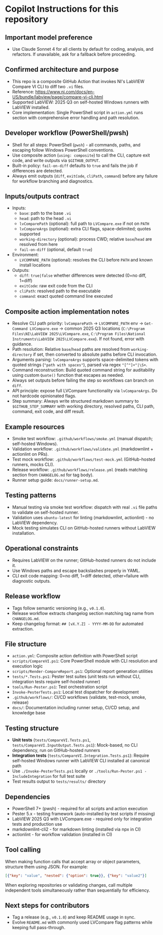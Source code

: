 # Copilot Instructions for this repository

## Important model preference

- Use Claude Sonnet 4 for all clients by default for coding, analysis, and refactors. If unavailable, ask for a fallback before proceeding.

## Confirmed architecture and purpose

- This repo is a composite GitHub Action that invokes NI's LabVIEW Compare VI CLI to diff two `.vi` files.
- Reference: <https://www.ni.com/docs/en-US/bundle/labview/page/compare-vi-cli.html>
- Supported LabVIEW: 2025 Q3 on self-hosted Windows runners with LabVIEW installed.
- Core implementation: Single PowerShell script in `action.yml` runs section with comprehensive error handling and path resolution.

## Developer workflow (PowerShell/pwsh)

- Shell for all steps: PowerShell (`pwsh`) - all commands, paths, and escaping follow Windows PowerShell conventions.
- Use composite action (`using: composite`) to call the CLI, capture exit code, and write outputs via `$GITHUB_OUTPUT`.
- Built-in policy: `fail-on-diff` defaults to `true` and fails the job if differences are detected.
- Always emit outputs (`diff`, `exitCode`, `cliPath`, `command`) before any failure for workflow branching and diagnostics.

## Inputs/outputs contract

- Inputs:
  - `base`: path to the base `.vi`
  - `head`: path to the head `.vi`
  - `lvComparePath` (optional): full path to `LVCompare.exe` if not on `PATH`
  - `lvCompareArgs` (optional): extra CLI flags, space-delimited; quotes supported
  - `working-directory` (optional): process CWD; relative `base`/`head` are resolved from here
  - `fail-on-diff` (optional, default `true`)
- Environment:
  - `LVCOMPARE_PATH` (optional): resolves the CLI before `PATH` and known install locations
- Outputs:
  - `diff`: `true|false` whether differences were detected (0=no diff, 1=diff)
  - `exitCode`: raw exit code from the CLI
  - `cliPath`: resolved path to the executable
  - `command`: exact quoted command line executed

## Composite action implementation notes

- Resolve CLI path priority: `lvComparePath` → `LVCOMPARE_PATH` env → `Get-Command LVCompare.exe` → common 2025 Q3 locations (`C:\Program Files\NI\LabVIEW 2025\LVCompare.exe`, `C:\Program Files\National Instruments\LabVIEW 2025\LVCompare.exe`). If not found, error with guidance.
- Path resolution: Relative `base`/`head` paths are resolved from `working-directory` if set, then converted to absolute paths before CLI invocation.
- Arguments parsing: `lvCompareArgs` supports space-delimited tokens with quoted strings (`"path with spaces"`), parsed via regex `"[^"]+"|\S+`.
- Command reconstruction: Build quoted command string for auditability using custom `Quote()` function that escapes as needed.
- Always set outputs before failing the step so workflows can branch on `diff`.
- API principle: expose full LVCompare functionality via `lvCompareArgs`. Do not hardcode opinionated flags.
- Step summary: Always write structured markdown summary to `$GITHUB_STEP_SUMMARY` with working directory, resolved paths, CLI path, command, exit code, and diff result.

## Example resources

- Smoke test workflow: `.github/workflows/smoke.yml` (manual dispatch; self-hosted Windows).
- Validation workflow: `.github/workflows/validate.yml` (markdownlint + actionlint on PRs).
- Test mock workflow: `.github/workflows/test-mock.yml` (GitHub-hosted runners, mocks CLI).
- Release workflow: `.github/workflows/release.yml` (reads matching section from `CHANGELOG.md` for tag body).
- Runner setup guide: `docs/runner-setup.md`.

## Testing patterns

- Manual testing via smoke test workflow: dispatch with real `.vi` file paths to validate on self-hosted runner.
- Validation uses `ubuntu-latest` for linting (markdownlint, actionlint) - no LabVIEW dependency.
- Mock testing simulates CLI on GitHub-hosted runners without LabVIEW installation.

## Operational constraints

- Requires LabVIEW on the runner; GitHub-hosted runners do not include it.
- Use Windows paths and escape backslashes properly in YAML.
- CLI exit code mapping: 0=no diff, 1=diff detected, other=failure with diagnostic outputs.

## Release workflow

- Tags follow semantic versioning (e.g., `v0.1.0`).
- Release workflow extracts changelog section matching tag name from `CHANGELOG.md`.
- Keep changelog format: `## [vX.Y.Z] - YYYY-MM-DD` for automated extraction.

## File structure

- `action.yml`: Composite action definition with PowerShell script
- `scripts/CompareVI.ps1`: Core PowerShell module with CLI resolution and execution logic
- `scripts/Render-CompareReport.ps1`: Optional report generation utilities
- `tests/*.Tests.ps1`: Pester test suites (unit tests run without CLI, integration tests require self-hosted runner)
- `tools/Run-Pester.ps1`: Test orchestration script
- `Invoke-PesterTests.ps1`: Local test dispatcher for development
- `.github/workflows/`: CI/CD workflows (validate, test-mock, smoke, release)
- `docs/`: Documentation including runner setup, CI/CD setup, and knowledge base

## Testing structure

- **Unit tests** (`tests/CompareVI.Tests.ps1`, `tests/CompareVI.InputOutput.Tests.ps1`): Mock-based, no CLI dependency, run on GitHub-hosted runners
- **Integration tests** (`tests/CompareVI.Integration.Tests.ps1`): Require self-hosted Windows runner with LabVIEW CLI installed at canonical path
- Use `./Invoke-PesterTests.ps1` locally or `./tools/Run-Pester.ps1 -IncludeIntegration` for full test suite
- Test results output to `tests/results/` directory

## Dependencies

- PowerShell 7+ (pwsh) - required for all scripts and action execution
- Pester 5.x - testing framework (auto-installed by test scripts if missing)
- LabVIEW 2025 Q3 with LVCompare.exe - required only for integration tests and production use
- markdownlint-cli2 - for markdown linting (installed via npx in CI)
- actionlint - for workflow validation (installed in CI)

## Tool calling

When making function calls that accept array or object parameters, structure them using JSON. For example:

```json
[{"key": "value", "nested": {"option": true}}, {"key": "value2"}]
```

When exploring repositories or validating changes, call multiple independent tools simultaneously rather than sequentially for efficiency.

## Next steps for contributors

- Tag a release (e.g., `v0.1.0`) and keep README usage in sync.
- Evolve `README.md` with commonly used LVCompare flag patterns while keeping full pass-through.
